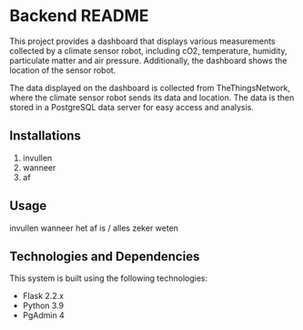 # Backend README
This project provides a dashboard that displays various measurements collected by a climate sensor robot, including cO2, temperature, humidity, particulate matter and air pressure. Additionally, the dashboard shows the location of the sensor robot.

The data displayed on the dashboard is collected from TheThingsNetwork, where the climate sensor robot sends its data and location. The data is then stored in a PostgreSQL data server for easy access and analysis.

## Installations

1. invullen
2. wanneer
3. af

## Usage

invullen wanneer het af is / alles zeker weten

## **Technologies and Dependencies**

This system is built using the following technologies:

- Flask 2.2.x
- Python 3.9
- PgAdmin 4
